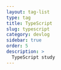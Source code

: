 ```yaml
---
layout: tag-list
type: tag
title: TypeScript
slug: typescript
category: devlog
sidebar: true
order: 5
description: >
  TypeScript study
---
```

